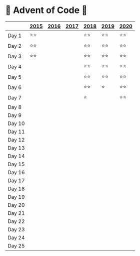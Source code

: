 # :christmas_tree: Advent of Code :christmas_tree:

|        | [2015](https://adventofcode.com/2015) | [2016](https://adventofcode.com/2016) | [2017](https://adventofcode.com/2017) | [2018](https://adventofcode.com/2018) | [2019](https://adventofcode.com/2019) | [2020](https://adventofcode.com/2020) |
| ------ | ------------------------------------- | ------------------------------------- | ------------------------------------- | ------------------------------------- | ------------------------------------- | ------------------------------------- |
| Day 1  | :star::star:                          |                                       |                                       | :star::star:                          | :star::star:                          | :star::star:                          |
| Day 2  | :star::star:                          |                                       |                                       | :star::star:                          | :star::star:                          | :star::star:                          |
| Day 3  | :star::star:                          |                                       |                                       | :star::star:                          | :star::star:                          | :star::star:                          |
| Day 4  |                                       |                                       |                                       | :star::star:                          | :star::star:                          | :star::star:                          |
| Day 5  |                                       |                                       |                                       | :star::star:                          | :star::star:                          | :star::star:                          |
| Day 6  |                                       |                                       |                                       | :star::star:                          | :star:                                | :star::star:                          |
| Day 7  |                                       |                                       |                                       | :star:                                |                                       | :star::star:                          |
| Day 8  |                                       |                                       |                                       |                                       |                                       |                                       |
| Day 9  |                                       |                                       |                                       |                                       |                                       |                                       |
| Day 10 |                                       |                                       |                                       |                                       |                                       |                                       |
| Day 11 |                                       |                                       |                                       |                                       |                                       |                                       |
| Day 12 |                                       |                                       |                                       |                                       |                                       |                                       |
| Day 13 |                                       |                                       |                                       |                                       |                                       |                                       |
| Day 14 |                                       |                                       |                                       |                                       |                                       |                                       |
| Day 15 |                                       |                                       |                                       |                                       |                                       |                                       |
| Day 16 |                                       |                                       |                                       |                                       |                                       |                                       |
| Day 17 |                                       |                                       |                                       |                                       |                                       |                                       |
| Day 18 |                                       |                                       |                                       |                                       |                                       |                                       |
| Day 19 |                                       |                                       |                                       |                                       |                                       |                                       |
| Day 20 |                                       |                                       |                                       |                                       |                                       |                                       |
| Day 21 |                                       |                                       |                                       |                                       |                                       |                                       |
| Day 22 |                                       |                                       |                                       |                                       |                                       |                                       |
| Day 23 |                                       |                                       |                                       |                                       |                                       |                                       |
| Day 24 |                                       |                                       |                                       |                                       |                                       |                                       |
| Day 25 |                                       |                                       |                                       |                                       |                                       |                                       |
